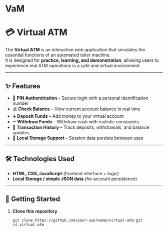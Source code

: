 # VaM
# 💳 Virtual ATM

The **Virtual ATM** is an interactive web application that simulates the essential functions of an automated teller machine.  
It is designed for **practice, learning, and demonstration**, allowing users to experience real ATM operations in a safe and virtual environment.

---

## ✨ Features
- 🔑 **PIN Authentication** – Secure login with a personal identification number  
- 💰 **Check Balance** – View current account balance in real time  
- ➕ **Deposit Funds** – Add money to your virtual account  
- ➖ **Withdraw Funds** – Withdraw cash with realistic constraints  
- 📜 **Transaction History** – Track deposits, withdrawals, and balance updates  
- 💾 **Local Storage Support** – Session data persists between uses  

---

## 🛠️ Technologies Used
- **HTML, CSS, JavaScript** (frontend interface + logic)  
- **Local Storage / simple JSON data** (for account persistence)  

---

## 🚀 Getting Started

1. **Clone this repository**
   ```bash
   git clone https://github.com/your-username/virtual-atm.git
   cd virtual-atm
